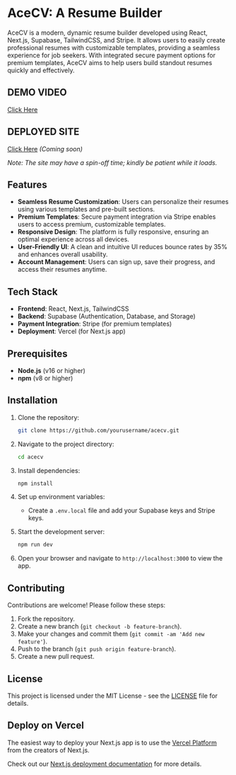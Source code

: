 # AceCV: A Resume Builder

AceCV is a modern, dynamic resume builder developed using React, Next.js, Supabase, TailwindCSS, and Stripe. It allows users to easily create professional resumes with customizable templates, providing a seamless experience for job seekers. With integrated secure payment options for premium templates, AceCV aims to help users build standout resumes quickly and effectively.

## DEMO VIDEO
[Click Here](https://www.youtube.com/playlist?list=PLS0do_RWGgz5wYsmwrn-YOwR0zr4jk0tA)

## DEPLOYED SITE
[Click Here](#) *(Coming soon)*

*Note: The site may have a spin-off time; kindly be patient while it loads.*

## Features

- **Seamless Resume Customization**: Users can personalize their resumes using various templates and pre-built sections.
- **Premium Templates**: Secure payment integration via Stripe enables users to access premium, customizable templates.
- **Responsive Design**: The platform is fully responsive, ensuring an optimal experience across all devices.
- **User-Friendly UI**: A clean and intuitive UI reduces bounce rates by 35% and enhances overall usability.
- **Account Management**: Users can sign up, save their progress, and access their resumes anytime.

## Tech Stack

- **Frontend**: React, Next.js, TailwindCSS
- **Backend**: Supabase (Authentication, Database, and Storage)
- **Payment Integration**: Stripe (for premium templates)
- **Deployment**: Vercel (for Next.js app)

## Prerequisites

- **Node.js** (v16 or higher)
- **npm** (v8 or higher)

## Installation

1. Clone the repository:
    ```bash
    git clone https://github.com/yourusername/acecv.git
    ```

2. Navigate to the project directory:
    ```bash
    cd acecv
    ```

3. Install dependencies:
    ```bash
    npm install
    ```

4. Set up environment variables:
    - Create a `.env.local` file and add your Supabase keys and Stripe keys.

5. Start the development server:
    ```bash
    npm run dev
    ```

6. Open your browser and navigate to `http://localhost:3000` to view the app.

## Contributing

Contributions are welcome! Please follow these steps:

1. Fork the repository.
2. Create a new branch (`git checkout -b feature-branch`).
3. Make your changes and commit them (`git commit -am 'Add new feature'`).
4. Push to the branch (`git push origin feature-branch`).
5. Create a new pull request.

## License

This project is licensed under the MIT License - see the [LICENSE](LICENSE) file for details.



## Deploy on Vercel

The easiest way to deploy your Next.js app is to use the [Vercel Platform](https://vercel.com/new?utm_medium=default-template&filter=next.js&utm_source=create-next-app&utm_campaign=create-next-app-readme) from the creators of Next.js.

Check out our [Next.js deployment documentation](https://nextjs.org/docs/deployment) for more details.
